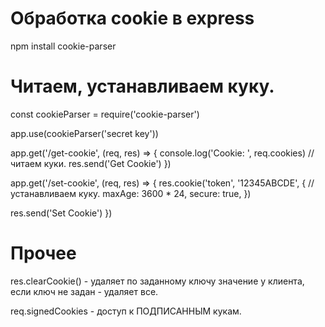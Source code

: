 # Обработка cookie в express
npm install cookie-parser

# Читаем, устанавливаем куку.
const cookieParser = require('cookie-parser')

app.use(cookieParser('secret key'))

app.get('/get-cookie', (req, res) => {
  console.log('Cookie: ', req.cookies)       //читаем куки.
  res.send('Get Cookie')
})

app.get('/set-cookie', (req, res) => {
  res.cookie('token', '12345ABCDE', {        //устанавливаем куку.
    maxAge: 3600 * 24,
    secure: true,
  })

  res.send('Set Cookie')
})


# Прочее
res.clearCookie() - удаляет по заданному ключу значение у клиента, если ключ не задан - удаляет все.

req.signedCookies  - доступ к ПОДПИСАННЫМ кукам.